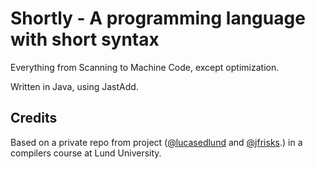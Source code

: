 # Shortly - A programming language with short syntax
Everything from Scanning to Machine Code, except optimization.

Written in Java, using JastAdd.

## Credits
Based on a private repo from project ([@lucasedlund](https://github.com/LucasEdlund) and [@jfrisks](https://github.com/jfrisks).) in a compilers course at Lund University.